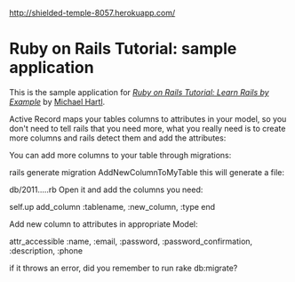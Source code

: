 http://shielded-temple-8057.herokuapp.com/

# Ruby on Rails Tutorial: sample application

This is the sample application for
[*Ruby on Rails Tutorial: Learn Rails by Example*](http://railstutorial.org/)
by [Michael Hartl](http://michaelhartl.com/).

Active Record maps your tables columns to attributes in your model, so you don't need to tell rails that you need more, what you really need is to create more columns and rails detect them and add the attributes:

You can add more columns to your table through migrations:

rails generate migration AddNewColumnToMyTable
this will generate a file:

db/2011.....rb
Open it and add the columns you need:

self.up
  add_column :tablename, :new_column, :type
end

Add new column to attributes in appropriate Model:

  attr_accessible :name, :email, :password, :password_confirmation, :description, :phone

if it throws an error, did you remember to run rake db:migrate?